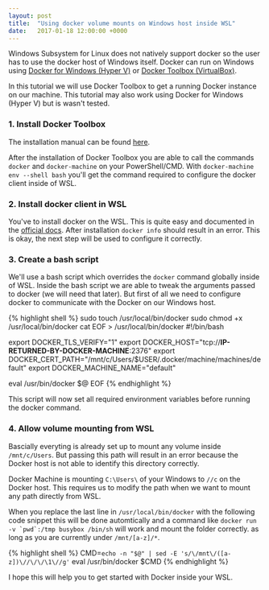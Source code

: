 ```yaml
---
layout: post
title:  "Using docker volume mounts on Windows host inside WSL"
date:   2017-01-18 12:00:00 +0000
---
```


Windows Subsystem for Linux does not natively support docker so the user has to use the docker host of Windows itself.
Docker can run on Windows using [Docker for Windows (Hyper V)](https://docs.docker.com/engine/installation/windows/)
or [Docker Toolbox (VirtualBox)](https://www.docker.com/products/docker-toolbox).

<!--more-->

In this tutorial we will use Docker Toolbox to get a running Docker instance on our machine. This tutorial may also work
using Docker for Windows (Hyper V) but is wasn't tested.

### 1. Install Docker Toolbox

The installation manual can be found [here](https://www.docker.com/products/docker-toolbox).

After the installation of Docker Toolbox you are able to call the commands `docker` and `docker-machine` on your PowerShell/CMD.
With `docker-machine env --shell bash` you'll get the command required to configure the docker client inside of WSL.

### 2. Install docker client in WSL

You've to install docker on the WSL. This is quite easy and documented in the
[official docs](https://docs.docker.com/engine/installation/linux/ubuntulinux/).
After installation `docker info` should result in an error. This is okay, the next
step will be used to configure it correctly.

### 3. Create a bash script

We'll use a bash script which overrides the `docker` command globally inside of WSL.
Inside the bash script we are able to tweak the arguments passed to docker (we will need that later).
But first of all we need to configure docker to communicate with the Docker on our Windows host.

{% highlight shell %}
sudo touch /usr/local/bin/docker
sudo chmod +x /usr/local/bin/docker
cat EOF > /usr/local/bin/docker
#!/bin/bash

export DOCKER_TLS_VERIFY="1"
export DOCKER_HOST="tcp://**IP-RETURNED-BY-DOCKER-MACHINE**:2376"
export DOCKER_CERT_PATH="/mnt/c/Users/$USER/.docker/machine/machines/default"
export DOCKER_MACHINE_NAME="default"

eval /usr/bin/docker $@
EOF
{% endhighlight %}

This script will now set all required environment variables before running the docker command.

### 4. Allow volume mounting from WSL

Bascially everyting is already set up to mount any volume inside `/mnt/c/Users`. But passing this path will result in an
error because the Docker host is not able to identify this directory correctly.

Docker Machine is mounting `C:\Users\` of your Windows to `//c` on the Docker host. This requires us to modify the path
when we want to mount any path directly from WSL.

When you replace the last line in `/usr/local/bin/docker` with the following code snippet this will be done automtically
and a command like ```docker run -v `pwd`:/tmp busybox /bin/sh``` will work and mount the folder correctly. as long as you
are currently under `/mnt/[a-z]/*`.

{% highlight shell %}
CMD=`echo -n "$@" | sed -E 's/\/mnt\/([a-z])\//\/\/\1\//g'`
eval /usr/bin/docker $CMD
{% endhighlight %}

I hope this will help you to get started with Docker inside your WSL.
